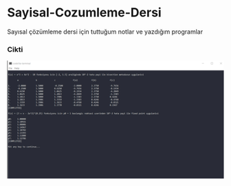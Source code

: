 # Sayisal-Cozumleme-Dersi
Sayısal çözümleme dersi için tuttuğum notlar ve yazdığım programlar

### Cikti

![Terminal Screen](terminal.png)
